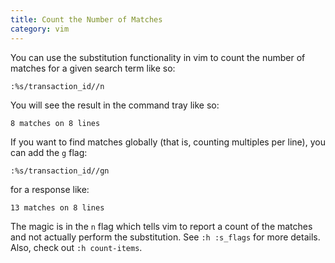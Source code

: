 ```yaml
---
title: Count the Number of Matches
category: vim
---
```


You can use the substitution functionality in vim to count the number
of matches for a given search term like so:

```
:%s/transaction_id//n
```

You will see the result in the command tray like so:

```
8 matches on 8 lines
```

If you want to find matches globally (that is, counting multiples per line),
you can add the `g` flag:

```
:%s/transaction_id//gn
```

for a response like:

```
13 matches on 8 lines
```

The magic is in the `n` flag which tells vim to report a count of the
matches and not actually perform the substitution. See `:h :s_flags` for
more details. Also, check out `:h count-items`.
